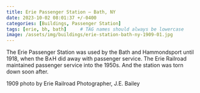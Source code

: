 ```yaml
---
title: Erie Passenger Station — Bath, NY
date: 2023-10-02 08:01:37 +/-0400
categories: [Buildings, Passenger Station]
tags: [erie, bh, bath]     # TAG names should always be lowercase
image: /assets/img/buildings/erie-station-bath-ny-1909-01.jpg
---
```

The Erie Passenger Station was used by the Bath and Hammondsport until 1918, when the B&and;H did away with passenger service. The Erie Railroad maintained passenger service into the 1950s. And the station was torn down soon after.

1909 photo by Erie Railroad Photographer, J.E. Bailey